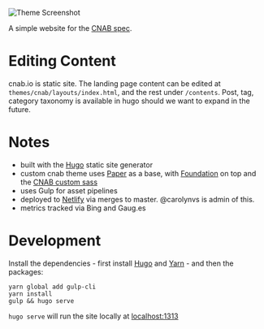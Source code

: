 ![Theme Screenshot](https://raw.githubusercontent.com/deislabs/cnab.io/master/themes/cnab/img/screenshot.png?token=AAp4ctyXT6Xuaer1Vm8SXT0HscNhS5WGks5cBvT9wA%3D%3D)

A simple website for the [CNAB spec](https://github.com/deislabs/cnab-spec).

# Editing Content

cnab.io is static site. The landing page content can be edited at `themes/cnab/layouts/index.html`, and the rest under `/contents`. Post, tag, category taxonomy is available in hugo should we want to expand in the future.

# Notes

* built with the [Hugo](https://gohugo.io/) static site generator
* custom cnab theme uses [Paper](https://github.com/nanxiaobei/hugo-paper/) as a base, with [Foundation](https://foundation.zurb.com/sites/docs/v/5.5.3/) on top and the [CNAB custom sass](https://github.com/deislabs/cnab.io/tree/master/themes/cnab)
* uses Gulp for asset pipelines
* deployed to [Netlify](https://app.netlify.com/) via merges to master. @carolynvs is admin of this. 
* metrics tracked via Bing and Gaug.es

# Development

Install the dependencies - first install [Hugo](https://gohugo.io/getting-started/installing/)
and [Yarn](https://classic.yarnpkg.com/en/docs/install) - and then the packages:

```
yarn global add gulp-cli
yarn install
gulp && hugo serve
```

`hugo serve` will run the site locally at [localhost:1313](http://localhost:1313/)
